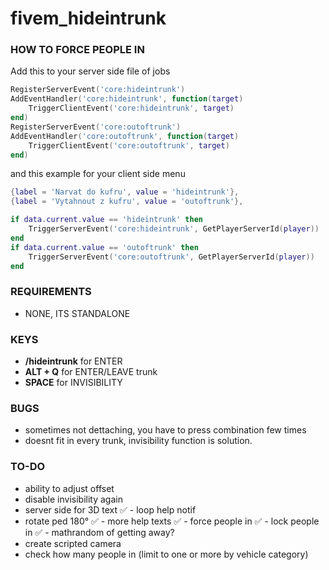 # fivem_hideintrunk
### HOW TO FORCE PEOPLE IN ###

Add this to your server side file of jobs
```lua
RegisterServerEvent('core:hideintrunk')
AddEventHandler('core:hideintrunk', function(target)
    TriggerClientEvent('core:hideintrunk', target)
end)
RegisterServerEvent('core:outoftrunk')
AddEventHandler('core:outoftrunk', function(target)
    TriggerClientEvent('core:outoftrunk', target)
end)
```
and this example for your client side menu
```lua
{label = 'Narvat do kufru', value = 'hideintrunk'},            
{label = 'Vytahnout z kufru', value = 'outoftrunk'}, 

if data.current.value == 'hideintrunk' then
    TriggerServerEvent('core:hideintrunk', GetPlayerServerId(player))
end
if data.current.value == 'outoftrunk' then
    TriggerServerEvent('core:outoftrunk', GetPlayerServerId(player))
end           
```

### REQUIREMENTS ####
- NONE, ITS STANDALONE

### KEYS ####
- **/hideintrunk** for ENTER
- **ALT + Q** for ENTER/LEAVE trunk
- **SPACE** for INVISIBILITY

### BUGS ####
- sometimes not dettaching, you have to press combination few times
- doesnt fit in every trunk, invisibility function is solution.


### TO-DO ###
- ability to adjust offset
- disable invisibility again
- server side for 3D text
:white_check_mark: - loop help notif
- rotate ped 180°
:white_check_mark: - more help texts
:white_check_mark: - force people in
:white_check_mark: - lock people in
:white_check_mark: - mathrandom of getting away?
- create scripted camera
- check how many people in (limit to one or more by vehicle category)
